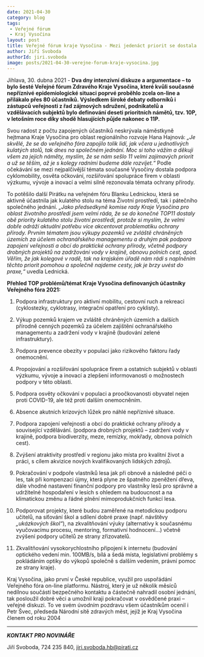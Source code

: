 ```yaml
---
date: 2021-04-30
category: blog
tags:
 - Veřejné fórum
 - Kraj Vysočina
layout: post
title: Veřejné fórum kraje Vysočina - Mezi jedenáct priorit se dostala cyklomobilita, ochrana přírody nebo prevence obezity
author: Jiří Svoboda
authorId: jiri.svoboda
image: posts/2021-04-30-verejne-forum-kraje-vysocina.jpg
---
```


Jihlava, 30. dubna 2021 - **Dva dny intenzivní diskuze a argumentace – to bylo šesté Veřejné fórum Zdravého Kraje Vysočina, které kvůli současné nepříznivé epidemiologické situaci poprvé proběhlo zcela on-line a přilákalo přes 80 účastníků. Výsledkem široké debaty odborníků i zástupců veřejnosti z řad zájmových sdružení, podnikatelů a vzdělávacích subjektů bylo definování deseti prioritních námětů, tzv. 10P, v letošním roce díky shodě hlasujících půjde nakonec o 11P.**

Svou radost z počtu zapojených účastníků neskrývala náměstkyně hejtmana Kraje Vysočina pro oblast regionálního rozvoje Hana Hajnová: *„Je skvělé, že se do veřejného fóra zapojilo tolik lidí, jak včera u jednotlivých kulatých stolů, tak dnes na společném jednání. Moc si toho vážím a děkuji všem za jejich náměty, myslím, že se nám sešlo 11 velmi zajímavých priorit a už se těším, až je s kolegy radními budeme dále rozvíjet.“* Podle očekávání se mezi nejpalčivější témata současné Vysočiny dostala podpora cyklomobility, osvěta očkování, rozšiřování spolupráce firem v oblasti výzkumu, vývoje a inovací a velmi silně rezonovala témata ochrany přírody. 

To potěšilo další Pirátku na veřejném fóru Blanku Lednickou, která se aktivně účastnila jak kulatého stolu na téma Životní prostředí, tak i pátečního společného jednání. *„Jako předsedkyně komise rady Kraje Vysočina pro oblast životního prostředí jsem velmi ráda, že se do konečné TOP11 dostaly obě priority kulatého stolu životní prostředí, protože si myslím, že velmi dobře odráží aktuální potřebu více akcentovat problematiku ochrany přírody. Prvním tématem jsou výkupy pozemků ve zvláště chráněných územích za účelem ochranářského managementu a druhým pak podpora zapojení veřejnosti a obcí do praktické ochrany přírody, včetně podpory drobných projektů na zadržování vody v krajině, obnovu polních cest, apod. Věřím, že jak kolegové v radě, tak na krajském úřadě nám rádi s naplněním těchto priorit pomohou a společně najdeme cesty, jak je brzy uvést do praxe,“* uvedla Lednická. 

**Přehled TOP problémů/témat Kraje Vysočina definovaných účastníky Veřejného fóra 2021:**

1.	Podpora infrastruktury pro aktivní mobilitu, cestovní ruch a rekreaci (cyklostezky, cyklotrasy, integrační opatření pro cyklisty).

2.	Výkup pozemků krajem ve zvláště chráněných územích a dalších přírodně cenných pozemků za účelem zajištění ochranářského managementu a zadržení vody v krajině (budování zelené infrastruktury).

3.	Podpora prevence obezity v populaci jako rizikového faktoru řady onemocnění.

4.	Propojování a rozšiřování spolupráce firem a ostatních subjektů v oblasti výzkumu, vývoje a inovací a zlepšení informovanosti o možnostech podpory v této oblasti.

5.	Podpora osvěty očkování v populaci a proočkovanosti obyvatel nejen proti COVID-19, ale též proti dalším onemocněním.

6.	Absence akutních krizových lůžek pro náhlé nepříznivé situace.

7.	Podpora zapojení veřejnosti a obcí do praktické ochrany přírody a související vzdělávání. (podpora drobných projektů – zadržení vody v krajině, podpora biodiverzity, meze, remízky, mokřady, obnova polních cest).

8.	Zvýšení atraktivity prostředí v regionu jako místa pro kvalitní život a práci, s cílem akvizice nových kvalifikovaných lidských zdrojů.

9.	Pokračování v podpoře vlastníků lesa jak při obnově a následné péči o les, tak při kompenzaci újmy, která plyne ze špatného zpeněžení dřeva, dále vhodné nastavení finanční podpory pro vlastníky lesů pro správné a udržitelné hospodaření v lesích s ohledem na budoucnost a na klimatickou změnu a řádné plnění mimoprodukčních funkcí lesa.

10.	Podporovat projekty, které budou zaměřené na metodickou podporu učitelů, na síťování škol a sdílení dobré praxe (např. návštěvy *„ukázkových škol“*), na zkvalitňování výuky (alternativy k současnému vyučovacímu procesu, mentoring, formativní hodnocení…) včetně zvýšení podpory učitelů ze strany zřizovatelů.

11.	Zkvalitňování vysokorychlostního připojení k internetu (budování optického vedení min. 100MB/s, bílá a šedá místa, legislativní problémy s pokládáním optiky do výkopů společně s dalším vedením, právní pomoc ze strany kraje).

Kraj Vysočina, jako první v České republice, využil pro uspořádání Veřejného fóra on-line platformu. Nástroj, který je už několik měsíců nedílnou součástí bezpečného kontaktu a částečně nahradil osobní jednání, tak posloužil dobré věci a umožnil kraji pokračovat v osvědčené praxi – veřejné diskuzi. To ve svém úvodním pozdravu všem účastníkům ocenil i Petr Švec, předseda Národní sítě zdravých měst, jejíž je Kraj Vysočina členem od roku 2004

---

***KONTAKT PRO NOVINÁŘE*** 

Jiří Svoboda, 724 235 840, <jiri.svoboda.hb@pirati.cz>
